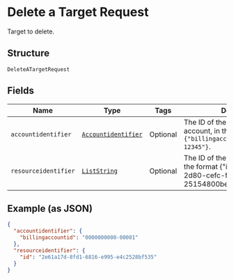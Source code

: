 
# Delete a Target Request

Target to delete.

## Structure

`DeleteATargetRequest`

## Fields

| Name | Type | Tags | Description |
|  --- | --- | --- | --- |
| `accountidentifier` | [`Accountidentifier`](../../doc/models/accountidentifier.md) | Optional | The ID of the authenticating billing account, in the format `{"billingaccountid":"1234567890-12345"}`. |
| `resourceidentifier` | [`ListString`](../../doc/models/list-string.md) | Optional | The ID of the target to delete, in the format {"id": "dd1682d3-2d80-cefc-f3ee-25154800beff"}. |

## Example (as JSON)

```json
{
  "accountidentifier": {
    "billingaccountid": "0000000000-00001"
  },
  "resourceidentifier": {
    "id": "2e61a17d-8fd1-6816-e995-e4c2528bf535"
  }
}
```

